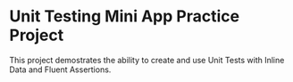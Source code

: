 # Unit Testing Mini App Practice Project

This project demostrates the ability to create and use Unit Tests with Inline Data and Fluent Assertions.